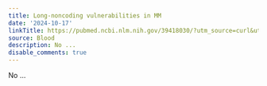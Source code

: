 ```yaml
---
title: Long-noncoding vulnerabilities in MM
date: '2024-10-17'
linkTitle: https://pubmed.ncbi.nlm.nih.gov/39418030/?utm_source=curl&utm_medium=rss&utm_campaign=journals&utm_content=7603509&fc=None&ff=20241017182559&v=2.18.0.post9+e462414
source: Blood
description: No ...
disable_comments: true
---
```

No ...